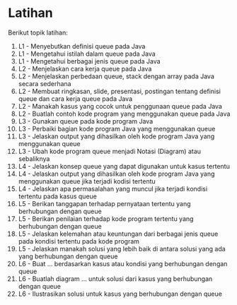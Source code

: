 # Latihan
Berikut topik latihan:
1. L1 - Menyebutkan definisi queue pada Java
2. L1 - Mengetahui istilah dalam queue pada Java
3. L1 - Mengetahui berbagai jenis queue pada Java
4. L2 - Menjelaskan cara kerja queue pada Java
5. L2 - Menjelaskan perbedaan queue, stack dengan array pada Java secara sederhana
6. L2 - Membuat ringkasan, slide, presentasi, postingan tentang definisi queue dan cara kerja queue pada Java
7. L2 - Manakah kasus yang cocok untuk penggunaan queue pada Java
8. L2 - Buatlah contoh kode program yang menggunakan queue pada Java
9. L3 - Gunakan queue pada kode program Java
10. L3 - Perbaiki bagian kode program Java yang menggunakan queue
11. L3 - Jelaskan output yang dihasilkan oleh kode program Java yang menggunakan queue
12. L3 - Ubah kode program queue menjadi Notasi (Diagram) atau sebaliknya
13. L4 - Jelaskan konsep queue yang dapat digunakan untuk kasus tertentu
14. L4 - Jelaskan output yang dihasilkan oleh kode program Java yang menggunakan queue jika terjadi kodisi tertentu
15. L4 - Jelaskan apa permasalahan yang muncul jika terjadi kondisi tertentu pada kasus queue
16. L5 - Berikan tanggapan terhadap pernyataan tertentu yang berhubungan dengan queue
17. L5 - Berikan penilaian terhadap kode program tertentu yang berhubungan dengan queue
18. L5 - Jelaskan kelemahan atau keuntungan dari berbagai jenis queue pada kondisi tertentu pada kode program
19. L5 - Jelaskan manakah solusi yang lebih baik di antara solusi yang ada yang berhubungan dengan queue
20. L6 - Buat ... berdasarkan kasus atau kondisi yang berhubungan dengan queue
21. L6 - Buatlah diagram ... untuk solusi dari kasus yang berhubungan dengan queue
22. L6 - Ilustrasikan solusi untuk kasus yang berhubungan dengan queue
